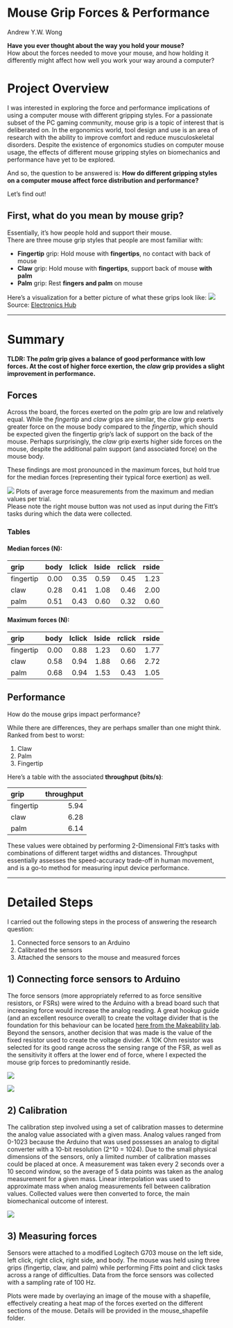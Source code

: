 Mouse Grip Forces & Performance
================
Andrew Y.W. Wong

**Have you ever thought about the way you hold your mouse?**  
How about the forces needed to move your mouse, and how holding it
differently might affect how well you work your way around a computer?

# Project Overview

I was interested in exploring the force and performance implications of
using a computer mouse with different gripping styles. For a passionate
subset of the PC gaming community, mouse grip is a topic of interest
that is deliberated on. In the ergonomics world, tool design and use is
an area of research with the ability to improve comfort and reduce
musculoskeletal disorders. Despite the existence of ergonomics studies
on computer mouse usage, the effects of different mouse gripping styles
on biomechanics and performance have yet to be explored.

And so, the question to be answered is: **How do different gripping
styles on a computer mouse affect force distribution and performance?**

Let’s find out!

## First, what do you mean by mouse grip?

Essentially, it’s how people hold and support their mouse.  
There are three mouse grip styles that people are most familiar with:

- **Fingertip** grip: Hold mouse with **fingertips**, no contact with
  back of mouse
- **Claw** grip: Hold mouse with **fingertips**, support back of mouse
  **with palm**
- **Palm** grip: Rest **fingers and palm** on mouse

Here’s a visualization for a better picture of what these grips look
like: ![](./images/Mouse-Grip-Styles-Featured-Image.png)  
Source: [Electronics
Hub](https://www.electronicshub.org/mouse-grip-styles/)

------------------------------------------------------------------------

# Summary

**TLDR: The *palm* grip gives a balance of good performance with low
forces. At the cost of higher force exertion, the *claw* grip provides a
slight improvement in performance.**

## Forces

Across the board, the forces exerted on the *palm* grip are low and
relatively equal. While the *fingertip* and *claw* grips are similar,
the *claw* grip exerts greater force on the mouse body compared to the
*fingertip*, which should be expected given the fingertip grip’s lack of
support on the back of the mouse. Perhaps surprisingly, the *claw* grip
exerts higher side forces on the mouse, despite the additional palm
support (and associated force) on the mouse body.

These findings are most pronounced in the maximum forces, but hold true
for the median forces (representing their typical force exertion) as
well.

![](./plots/all_mean_low.png) Plots of average force measurements from
the maximum and median values per trial.  
Please note the right mouse button was not used as input during the
Fitt’s tasks during which the data were collected.

### Tables

#### Median forces (N):

| grip      | body | lclick | lside | rclick | rside |
|:----------|-----:|-------:|------:|-------:|------:|
| fingertip | 0.00 |   0.35 |  0.59 |   0.45 |  1.23 |
| claw      | 0.28 |   0.41 |  1.08 |   0.46 |  2.00 |
| palm      | 0.51 |   0.43 |  0.60 |   0.32 |  0.60 |

#### Maximum forces (N):

| grip      | body | lclick | lside | rclick | rside |
|:----------|-----:|-------:|------:|-------:|------:|
| fingertip | 0.00 |   0.88 |  1.23 |   0.60 |  1.77 |
| claw      | 0.58 |   0.94 |  1.88 |   0.66 |  2.72 |
| palm      | 0.68 |   0.94 |  1.53 |   0.43 |  1.05 |

## Performance

How do the mouse grips impact performance?

While there are differences, they are perhaps smaller than one might
think.  
Ranked from best to worst:

1.  Claw
2.  Palm
3.  Fingertip

Here’s a table with the associated **throughput (bits/s)**:

| grip      | throughput |
|:----------|-----------:|
| fingertip |       5.94 |
| claw      |       6.28 |
| palm      |       6.14 |

These values were obtained by performing 2-Dimensional Fitt’s tasks with
combinations of different target widths and distances. Throughput
essentially assesses the speed-accuracy trade-off in human movement, and
is a go-to method for measuring input device performance.

------------------------------------------------------------------------

# Detailed Steps

I carried out the following steps in the process of answering the
research question:

1)  Connected force sensors to an Arduino
2)  Calibrated the sensors
3)  Attached the sensors to the mouse and measured forces

## 1) Connecting force sensors to Arduino

The force sensors (more appropriately referred to as force sensitive
resistors, or FSRs) were wired to the Arduino with a bread board such
that increasing force would increase the analog reading. A great hookup
guide (and an excellent resource overall) to create the voltage divider
that is the foundation for this behaviour can be located [here from the
Makeability
lab](https://makeabilitylab.github.io/physcomp/arduino/force-sensitive-resistors.html#using-fsrs-with-microcontrollers).
Beyond the sensors, another decision that was made is the value of the
fixed resistor used to create the voltage divider. A 10K Ohm resistor
was selected for its good range across the sensing range of the FSR, as
well as the sensitivity it offers at the lower end of force, where I
expected the mouse grip forces to predominantly reside.

![](https://makeabilitylab.github.io/physcomp/arduino/assets/images/Voltage-divider-circuit-Interlink-FSR-402-Makerguides.png)

![](./images/hookup.jpg)

## 2) Calibration

The calibration step involved using a set of calibration masses to
determine the analog value associated with a given mass. Analog values
ranged from 0-1023 because the Arduino that was used possesses an analog
to digital converter with a 10-bit resolution (2^10 = 1024). Due to the
small physical dimensions of the sensors, only a limited number of
calibration masses could be placed at once. A measurement was taken
every 2 seconds over a 10 second window, so the average of 5 data points
was taken as the analog measurement for a given mass. Linear
interpolation was used to approximate mass when analog measurements fell
between calibration values. Collected values were then converted to
force, the main biomechanical outcome of interest.

![](./images/calibration.jpg)

## 3) Measuring forces

Sensors were attached to a modified Logitech G703 mouse on the left
side, left click, right click, right side, and body. The mouse was held
using three grips (fingertip, claw, and palm) while performing Fitts
point and click tasks across a range of difficulties. Data from the
force sensors was collected with a sampling rate of 100 Hz.

Plots were made by overlaying an image of the mouse with a shapefile,
effectively creating a heat map of the forces exerted on the different
sections of the mouse. Details will be provided in the mouse_shapefile
folder.
